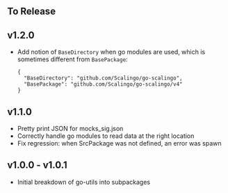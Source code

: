 ## To Release

## v1.2.0

* Add notion of `BaseDirectory` when go modules are used, which is sometimes different from `BasePackage`:

    ```
    {
      "BaseDirectory": "github.com/Scalingo/go-scalingo",
      "BasePackage": "github.com/Scalingo/go-scalingo/v4"
    }
    ```

## v1.1.0

* Pretty print JSON for mocks_sig.json
* Correctly handle go modules to read data at the right location
* Fix regression: when SrcPackage was not defined, an error was spawn

## v1.0.0 - v1.0.1

* Initial breakdown of go-utils into subpackages

